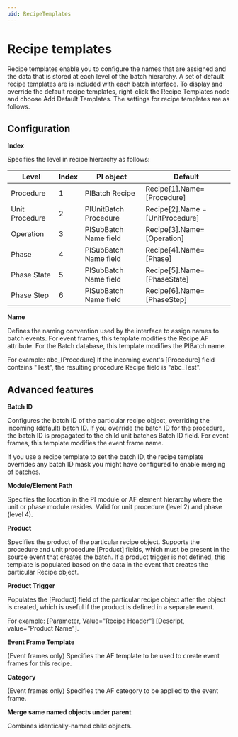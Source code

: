 ```yaml
---
uid: RecipeTemplates
---
```


# Recipe templates

Recipe templates enable you to configure the names that are assigned and the data that is stored at each level of the batch hierarchy. A set of default recipe templates are is included with each batch interface. To display and override the default recipe templates, right-click the Recipe Templates node and choose Add Default Templates. The settings for recipe templates are as follows.

## Configuration

**Index**

Specifies the level in recipe hierarchy as follows:

| Level | Index | PI object | Default |
| ----- | ----- | --------- | ------- |
| Procedure | 1 | PIBatch Recipe | Recipe[1].Name=[Procedure] |
| Unit Procedure | 2 | PIUnitBatch Procedure | Recipe[2].Name = [UnitProcedure] |
| Operation | 3 | PISubBatch Name field | Recipe[3].Name=[Operation] |
| Phase | 4 | PISubBatch Name field | Recipe[4].Name=[Phase] |
|Phase State | 5 | PISubBatch Name field | Recipe[5].Name=[PhaseState] |
| Phase Step | 6 | PISubBatch Name field | Recipe[6].Name=[PhaseStep] |

**Name**

Defines the naming convention used by the interface to assign names to batch events. For event frames, this template modifies the Recipe AF attribute. For the Batch database, this template modifies the PIBatch name.

For example: abc_[Procedure] If the incoming event's [Procedure] field contains "Test", the resulting procedure Recipe field is "abc_Test".

## Advanced features

**Batch ID**

Configures the batch ID of the particular recipe object, overriding the incoming (default) batch ID. If you override the batch ID for the procedure, the batch ID is propagated to the child unit batches Batch ID field. For event frames, this template modifies the event frame name.
    	
If you use a recipe template to set the batch ID, the recipe template overrides any batch ID mask you might have configured to enable merging of batches.

**Module/Element Path**

Specifies the location in the PI module or AF element hierarchy where the unit or phase module resides. Valid for unit procedure (level 2) and phase (level 4). 

**Product**

Specifies the product of the particular recipe object. Supports the procedure and unit procedure [Product] fields, which must be present in the source event that creates the batch. If a product trigger is not defined, this template is populated based on the data in the event that creates the particular Recipe object. 

**Product Trigger**

Populates the [Product] field of the particular recipe object after the object is created, which is useful if the product is defined in a separate event.

For example: [Parameter, Value="Recipe Header"] [Descript, value="Product Name"].

**Event Frame Template**

(Event frames only) Specifies the AF template to be used to create event frames for this recipe. 

**Category**

(Event frames only) Specifies the AF category to be applied to the event frame. 

**Merge same named objects under parent**

Combines identically-named child objects. 

